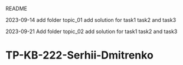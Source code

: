 README

2023-09-14
add folder topic_01
add solution for task1 task2 and task3

2023-09-21
Add folder topic_02
add solution for task1 task2 and task3

# TP-KB-222-Serhii-Dmitrenko
